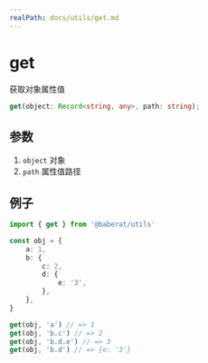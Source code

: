 ```yaml
---
realPath: docs/utils/get.md
---
```

# get

获取对象属性值

```ts
get(object: Record<string, any>, path: string);
```

## 参数

1. `object` 对象
2. `path` 属性值路径

## 例子

```ts
import { get } from '@baberat/utils'

const obj = {
    a: 1,
    b: {
        c: 2,
        d: {
            e: '3',
        },
    },
}

get(obj, 'a') // => 1
get(obj, 'b.c') // => 2
get(obj, 'b.d.e') // => 3
get(obj, 'b.d') // => {e: '3'}
```
